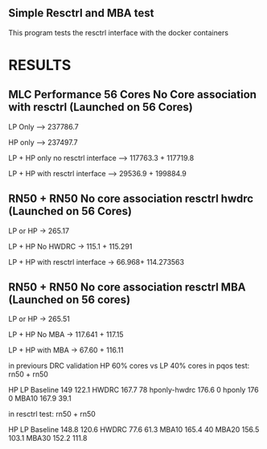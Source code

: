 ## Simple Resctrl and MBA test

This program tests the resctrl interface with the docker containers



# RESULTS

## MLC Performance 56 Cores No Core association with resctrl (Launched on 56 Cores)

LP Only --> 237786.7

HP only --> 237497.7

LP + HP only no resctrl interface --> 117763.3 + 117719.8

LP + HP with resctrl interface --> 29536.9 + 199884.9

## RN50 + RN50 No core association resctrl hwdrc (Launched on 56 Cores)

LP or HP -> 265.17

LP + HP No HWDRC -> 115.1 + 115.291

LP + HP with resctrl interface ->  66.968+ 114.273563

## RN50 + RN50 No core association resctrl MBA (Launched on 56 cores)

LP or HP -> 265.51

LP + HP No MBA -> 117.641 + 117.15

LP + HP with MBA -> 67.60 + 116.11


in previours DRC validation HP 60% cores vs LP 40% cores
in pqos test: 
rn50 + rn50 

HP	LP
Baseline	149	122.1
HWDRC	167.7	78
hponly-hwdrc	176.6	0
hponly	176	0
MBA10	167.9	39.1

in resctrl test:
rn50 + rn50 

HP	LP
Baseline	148.8	120.6
HWDRC	77.6	61.3
MBA10	165.4	40
MBA20	156.5	103.1
MBA30	152.2	111.8
